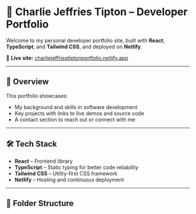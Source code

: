 # 💼 Charlie Jeffries Tipton – Developer Portfolio

Welcome to my personal developer portfolio site, built with **React**, **TypeScript**, and **Tailwind CSS**, and deployed on **Netlify**.

🔗 **Live site:** [charliejeffriestiptonportfolio.netlify.app](https://charliejeffriestiptonportfolio.netlify.app/)

---

## 📸 Overview

This portfolio showcases:

- My background and skills in software development
- Key projects with links to live demos and source code
- A contact section to reach out or connect with me

---

## 🛠️ Tech Stack

- **React** – Frontend library
- **TypeScript** – Static typing for better code reliability
- **Tailwind CSS** – Utility-first CSS framework
- **Netlify** – Hosting and continuous deployment

---

## 📁 Folder Structure
